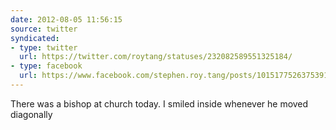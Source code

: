 ```yaml
---
date: 2012-08-05 11:56:15
source: twitter
syndicated:
- type: twitter
  url: https://twitter.com/roytang/statuses/232082589551325184/
- type: facebook
  url: https://www.facebook.com/stephen.roy.tang/posts/10151775263753912
---
```


There was a bishop at church today. I smiled inside whenever he moved diagonally